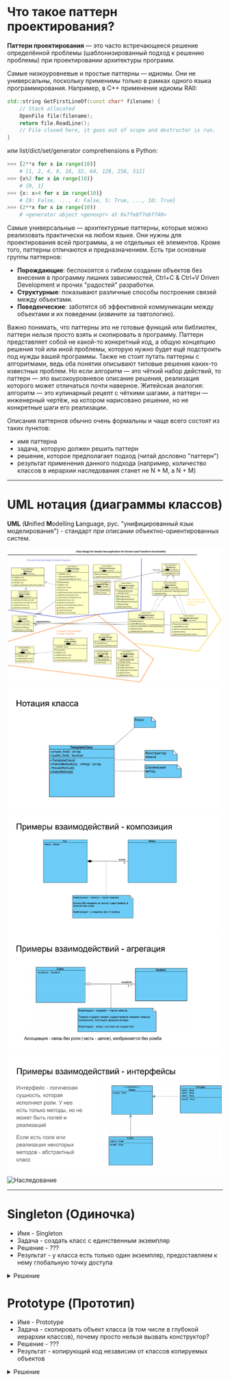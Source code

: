 # Что такое паттерн проектирования?

**Паттерн проектирования** — это часто встречающееся решение определённой проблемы (шаблонизированный подход к решению проблемы) при проектировании архитектуры программ.

Самые низкоуровневые и простые паттерны — *идиомы*. Они не универсальны, поскольку применимы только в рамках одного языка программирования. Например, в С++ применение идиомы RAII:
```c++
std::string GetFirstLineOf(const char* filename) {
    // Stack allocated
    OpenFile file(filename);
    return file.ReadLine();
    // File closed here, it goes out of scope and destructor is run.
}
```
или list/dict/set/generator comprehensions в Python:
```python
>>> [2**x for x in range(10)]
    # [1, 2, 4, 8, 16, 32, 64, 128, 256, 512]
>>> {x%2 for x in range(10)}
    # {0, 1}
>>> {x: x>4 for x in range(10)}
    # {0: False, ..., 4: False, 5: True, ..., 10: True}
>>> (2**x for x in range(10))
    # <generator object <genexpr> at 0x7fe8f7e6f740>
```

Самые универсальные — архитектурные паттерны, которые можно реализовать практически на любом языке. Они нужны для проектирования всей программы, а не отдельных её элементов.
Кроме того, паттерны отличаются и предназначением. Есть три основные группы паттернов:
  * **Порождающие**: беспокоятся о гибком создании объектов без внесения в программу лишних зависимостей, Ctrl+C & Ctrl+V Driven Development и прочих "радостей" разработки.
  * **Структурные**: показывают различные способы построения связей между объектами.
  * **Поведенческие**: заботятся об эффективной коммуникации между объектами и их поведении (извините за тавтологию).

Важно понимать, что паттерны это не готовые функций или библиотек, паттерн нельзя просто взять и скопировать в программу. Паттерн представляет собой не какой-то конкретный код, а общую концепцию решения той или иной проблемы, которую нужно будет ещё подстроить под нужды вашей программы.
Также не стоит путать паттерны с алгоритмами, ведь оба понятия описывают типовые решения каких-то известных проблем. Но если алгоритм — это чёткий набор действий, то паттерн — это высокоуровневое описание решения, реализация которого может отличаться почти наверное.
Житейская аналогия: алгоритм — это кулинарный рецепт с чёткими шагами, а паттерн — инженерный чертёж, на котором нарисовано решение, но не конкретные шаги его реализации.


Описания паттернов обычно очень формальны и чаще всего состоят из таких пунктов:
  * имя паттерна
  * задача, которую должен решить паттерн
  * решение, которое предполагает подход (читай дословно "паттерн")
  * результат применения данного подхода (например, количество классов в иерархии наследования станет не N * M, а N + M)

---

# UML нотация (диаграммы классов)

**UML** (**U**nified **M**odelling **L**anguage, рус. "унифицированный язык моделирования") - стандарт при описании объектно-ориентированных систем.

![Пример](images/uml-example.png)
![База](images/class-notation.png)
![Композиция](images/composition.png)
![Агрегация](images/aggregation.png)
![Интерфейсы](images/interfaces.png)
![Наследование
](images/inheritance.png)

---

# Singleton (Одиночка)
  * Имя - Singleton
  * Задача - создать класс с единственным экземпляр
  * Решение - ???
  * Результат - у класса есть только один экземпляр, предоставляем к нему глобальную точку доступа
<details><summary>Решение</summary>
<p>

```c++
// Singleton.h
class Singleton {
private:
  static Singleton* p_instance;
  // Конструкторы и оператор присваивания недоступны клиентам
  Singleton () {}
  Singleton (const Singleton&);
  Singleton& operator= (Singleton&);
public:
  static Singleton* GetInstance() {
    if (p_instance != nullptr) {
      p_instance = new Singleton();
    }
    return p_instance;
  }
};

// Singleton.cpp
#include "Singleton.h"

Singleton* Singleton::p_instance = nullptr;
```

Приведенная выше реализация подразумевает, что клиенты должны сами позаботиться об освобождении памяти при помощи оператора `delete`.
Последняя особенность является серьезным недостатком классической реализации шаблона `Singleton`. Так как класс сам контролирует создание единственного объекта, было бы логичным возложить на него ответственность и за разрушение объекта. Этот недостаток отсутствует в реализации `Singleton`, впервые предложенной Скоттом Мэйерсом.

```c++
// Singleton.h
class Singleton {
private:
  Singleton () {}
  Singleton (const Singleton&);
  Singleton& operator= (Singleton&);
public:
  static Singleton& GetInstance() {
    static Singleton instance;
    return instance;
  }src
}; 
```

Тоже самое на `Python`:

```python
class Singleton(object):

    def __new__(cls):
        # Перекрываем создание объекта класса
        if not hasattr(cls, 'instance'):
            cls.instance = super(Singleton, cls).__new__(cls)
        return cls.instance
```

</p>
</details>

# Prototype (Прототип)
  * Имя - Prototype
  * Задача - скопировать объект класса (в том числе в глубокой иерархии классов), почему просто нельзя вызвать конструктор?
  * Решение - ???
  * Результат - копирующий код независим от классов копируемых объектов
<details><summary>Решение</summary>
<p>
Поручим создание копий самим копируемым объектам. Вводем общий интерфейс для всех объектов, поддерживающих клонирование. Это позволяет копировать объекты, не привязываясь к их конкретным классам. Обычно такой интерфейс имеет всего один метод clone.  <br/>
Реализация этого метода в разных классах очень схожа. Метод создаёт новый объект текущего класса и копирует в него значения всех полей собственного объекта. Так получится скопировать даже приватные поля, так как большинство языков программирования разрешает доступ к приватным полям любого объекта текущего класса.  <br/>
Объект, который копируют, называется прототипом (откуда и название паттерна). Когда объекты программы содержат сотни полей и тысячи возможных конфигураций, прототипы могут служить своеобразной альтернативой созданию подклассов. <br/>
<a href="images/prototype.png"> Схема </a>
</p>
</details>
